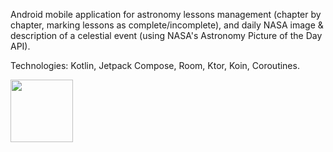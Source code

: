 Android mobile application for astronomy lessons management (chapter by chapter, marking lessons as complete/incomplete), and daily NASA image & description of a celestial event (using NASA's Astronomy Picture of the Day API).

Technologies: Kotlin, Jetpack Compose, Room, Ktor, Koin, Coroutines.

<img src="./demo.gif" width="100" height="100">
